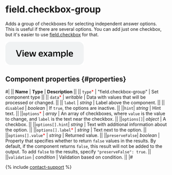 # field.checkbox-group

Adds a group of checkboxes for selecting independent answer options. This is useful if there are several options. You can add just one checkbox, but it's easier to use [field.checkbox](field.checkbox.md) for that.

[![View example in the sandbox](../_images/buttons/view-example.svg)](https://ya.cc/t/AA2nEh_E3twhqK)

## Component properties {#properties}

#|
|| **Name** | **Type** | **Description** ||
|| `type`<span style="color: red">\*</span> | "field.checkbox-group" | Set component type ||
|| `data`<span style="color: red">\*</span> | _writable_ | Data with values that will be processed or changed. ||
|| `label` | _string_ | Label above the component. ||
|| `disabled` | _boolean_ | If `true`, the options are inactive. ||
||`hint`| _string_ | Hint text. ||
||`options`<span style="color: red">\*</span> | _array_ | An array of checkboxes, where `value` is the value to change, and `label` is the text near the checkbox. ||
||`options[]`| _object_ | A checkbox. ||
||`options[].hint`| _string_ | Text with additional information about the option. ||
||`options[].label`<span style="color: red">\*</span> | _string_ | Text next to the option. ||
||`options[].value`<span style="color: red">\*</span> | _string_ | Returned value. ||
||`preserveFalse`| _boolean_ | Property that specifies whether to return `false` values in the results. By default, if the component returns `false`, this result will not be added to the output. To add `false` to the results, specify `"preserveFalse": true`. ||
||`validation` | _condition_ | Validation based on condition. ||
|#

{% include [contact-support](../_includes/contact-support.md) %}
